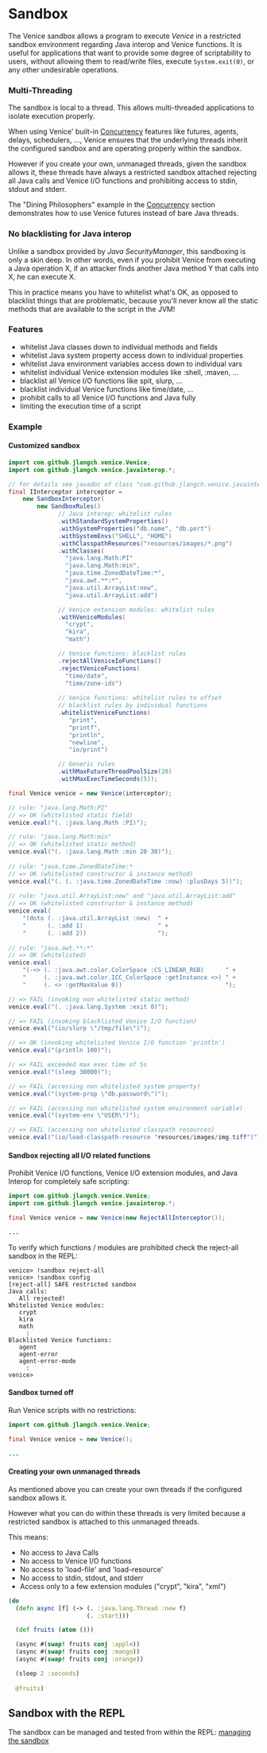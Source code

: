 # Sandbox

The Venice sandbox allows a program to execute _Venice_ in a restricted sandbox 
environment regarding Java interop and Venice functions. It is useful for 
applications that want to provide some degree of scriptability to users, 
without allowing them to read/write files, execute `System.exit(0)`, or any other 
undesirable operations.


### Multi-Threading

The sandbox is local to a thread. This allows multi-threaded applications to 
isolate execution properly. 

When using Venice' built-in [Concurrency](concurrency.md) features like futures, 
agents, delays, schedulers, ..., Venice ensures that the underlying threads 
inherit the configured sandbox and are operating properly within the sandbox. 

However if you create your own, unmanaged threads, given the sandbox allows it, 
these threads have always a restricted sandbox attached rejecting all Java calls 
and Venice I/O functions and prohibiting access to stdin, stdout and stderr.

The "Dining Philosophers" example in the [Concurrency](concurrency.md) section 
demonstrates how to use Venice futures instead of bare Java threads.


### No blacklisting for Java interop

Unlike a sandbox provided by _Java SecurityManager_, this sandboxing is only a 
skin deep. In other words, even if you prohibit Venice from executing a Java 
operation X, if an attacker finds another Java method Y that calls into X, he 
can execute X.

This in practice means you have to whitelist what's OK, as opposed to blacklist 
things that are problematic, because you'll never know all the static methods 
that are available to the script in the JVM!


### Features

 - whitelist Java classes down to individual methods and fields
 - whitelist Java system property access down to individual properties
 - whitelist Java environment variables access down to individual vars
 - whitelist individual Venice extension modules like :shell, :maven, ...
 - blacklist all Venice I/O functions like spit, slurp, ...
 - blacklist individual Venice functions like time/date, ...
 - prohibit calls to all Venice I/O functions and Java fully
 - limiting the execution time of a script
 

### Example


#### Customized sandbox

```java
import com.github.jlangch.venice.Venice;
import com.github.jlangch.venice.javainterop.*;

// for details see javadoc of class "com.github.jlangch.venice.javainterop.SandboxRules"
final IInterceptor interceptor =
    new SandboxInterceptor(
        new SandboxRules()
              // Java interop: whitelist rules
              .withStandardSystemProperties()
              .withSystemProperties("db.name", "db.port")
              .withSystemEnvs("SHELL", "HOME")
              .withClasspathResources("resources/images/*.png")
              .withClasses(
                "java.lang.Math:PI"
                "java.lang.Math:min", 
                "java.time.ZonedDateTime:*", 
                "java.awt.**:*", 
                "java.util.ArrayList:new",
                "java.util.ArrayList:add")

              // Venice extension modules: whitelist rules
              .withVeniceModules(
                "crypt", 
                "kira", 
                "math")

              // Venice functions: blacklist rules
              .rejectAllVeniceIoFunctions()
              .rejectVeniceFunctions(
                "time/date",
                "time/zone-ids")
                
              // Venice functions: whitelist rules to offset 
              // blacklist rules by individual functions
              .whitelistVeniceFunctions(
                 "print", 
                 "printf", 
                 "println", 
                 "newline", 
                 "io/print")

              // Generic rules	
              .withMaxFutureThreadPoolSize(20)
              .withMaxExecTimeSeconds(5));

final Venice venice = new Venice(interceptor);

// rule: "java.lang.Math:PI"
// => OK (whitelisted static field)
venice.eval("(. :java.lang.Math :PI)"); 

// rule: "java.lang.Math:min"
// => OK (whitelisted static method)
venice.eval("(. :java.lang.Math :min 20 30)"); 
    
// rule: "java.time.ZonedDateTime:*
// => OK (whitelisted constructor & instance method)
venice.eval("(. (. :java.time.ZonedDateTime :now) :plusDays 5))"); 
 
// rule: "java.util.ArrayList:new" and "java.util.ArrayList:add"
// => OK (whitelisted constructor & instance method)
venice.eval(
    "(doto (. :java.util.ArrayList :new)  " +
    "      (. :add 1)                     " +
    "      (. :add 2))                    ");
	
// rule: "java.awt.**:*"
// => OK (whitelisted)
venice.eval(
    "(-<> (. :java.awt.color.ColorSpace :CS_LINEAR_RGB)      " +
    "     (. :java.awt.color.ICC_ColorSpace :getInstance <>) " +
    "     (. <> :getMaxValue 0))                             ");

// => FAIL (invoking non whitelisted static method)
venice.eval("(. :java.lang.System :exit 0)"); 

// => FAIL (invoking blacklisted Venice I/O function)
venice.eval("(io/slurp \"/tmp/file\")"); 

// => OK (invoking whitelisted Venice I/O function 'println')
venice.eval("(println 100)"); 

// => FAIL exceeded max exec time of 5s
venice.eval("(sleep 30000)"); 

// => FAIL (accessing non whitelisted system property)
venice.eval("(system-prop \"db.password\")"); 

// => FAIL (accessing non whitelisted system environment variable)
venice.eval("(system-env \"USER\")"); 

// => FAIL (accessing non whitelisted classpath resources)
venice.eval("(io/load-classpath-resource "resources/images/img.tiff")"); 
```


#### Sandbox rejecting all I/O related functions

Prohibit Venice I/O functions, Venice I/O extension modules, 
and Java Interop for completely safe scripting:

```java
import com.github.jlangch.venice.Venice;
import com.github.jlangch.venice.javainterop.*;

final Venice venice = new Venice(new RejectAllInterceptor());

...
```

To verify which functions / modules are prohibited check the
reject-all sandbox in the REPL:

```
venice> !sandbox reject-all
venice> !sandbox config
[reject-all] SAFE restricted sandbox
Java calls:
   All rejected!
Whitelisted Venice modules:
   crypt
   kira
   math
     :
Blacklisted Venice functions:
   agent
   agent-error
   agent-error-mode
     :
venice> 
```


#### Sandbox turned off

Run Venice scripts with no restrictions:

```java
import com.github.jlangch.venice.Venice;

final Venice venice = new Venice();

...
```

#### Creating your own unmanaged threads

As mentioned above you can create your own threads if the configured 
sandbox allows it. 

However what you can do within these threads is very limited because a 
restricted sandbox is attached to this unmanaged threads.

This means:

- No access to Java Calls
- No access to Venice I/O functions
- No access to 'load-file' and 'load-resource'
- No access to stdin, stdout, and stderr
- Access only to a few extension modules ("crypt", "kira", "xml")

```clojure
(do
  (defn async [f] (-> (. :java.lang.Thread :new f) 
                      (. :start)))

  (def fruits (atom ()))

  (async #(swap! fruits conj :apple))
  (async #(swap! fruits conj :mango))
  (async #(swap! fruits conj :orange))

  (sleep 2 :seconds)
 
  @fruits)
```
 

## Sandbox with the REPL

The sandbox can be managed and tested from within the REPL: [managing the sandbox](repl-sandbox.md)

